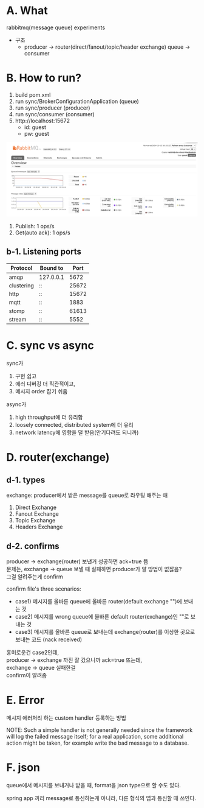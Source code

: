 # A. What
rabbitmq(message queue) experiments

- 구조 
  - producer -> router(direct/fanout/topic/header exchange) queue -> consumer



# B. How to run?


1. build pom.xml
2. run sync/BrokerConfigurationApplication (queue)
3. run sync/producer (producer)
4. run sync/consumer (consumer)
5. http://localhost:15672
	- id: guest
	- pw: guest

![](images/2024-10-15-20-10-24.png)

1. Publish: 1 ops/s
2. Get(auto ack): 1 ops/s


## b-1. Listening ports

| Protocol   | Bound to | Port  |
|------------|----------|-------|
| amqp       | 127.0.0.1| 5672  |
| clustering | ::       | 25672 |
| http       | ::       | 15672 |
| mqtt       | ::       | 1883  |
| stomp      | ::       | 61613 |
| stream     | ::       | 5552  |


# C. sync vs async

sync가
1. 구현 쉽고
2. 에러 디버깅 더 직관적이고,
3. 메시지 order 잡기 쉬움

async가
1. high throughput에 더 유리함
2. loosely connected, distributed system에 더 유리
3. network latency에 영향을 덜 받음(안기다려도 되니까)


# D. router(exchange)
## d-1. types
exchange: producer에서 받은 message를 queue로 라우팅 해주는 애

1. Direct Exchange
2. Fanout Exchange
3. Topic Exchange
4. Headers Exchange

## d-2. confirms
producer -> exchange(router) 보낸거 성공하면 ack=true 뜸\
문제는, exchange -> queue 보낼 때 실패하면 producer가 알 방법이 없잖음?\
그걸 알려주는게 confirm 

confirm file's three scenarios:
- case1) 메시지를 올바른 queue에 올바른 router(default exchange "")에 보내는 것
- case2) 메시지를 wrong queue에 올바른 default router(exchange)인 ""로 보내는 것
- case3) 메시지를 올바른 queue로 보내는데 exchange(router)를 이상한 곳으로 보내는 코드 (nack received)

흥미로운건 case2인데,\
producer -> exchange 까진 잘 갔으니까 ack=true 뜨는데,\
exchange -> queue 실패한걸\
confirm이 알려줌 


# E. Error
메시지 에러처리 하는 custom handler 등록하는 방법  

NOTE: Such a simple handler is not generally needed since the framework will log the failed message itself; for a real
application, some additional action might be taken, for example write the bad message to a database.


# F. json 
queue에서 메시지를 보내거나 받을 때, format을 json type으로 할 수도 있다.

spring app 끼리 message로 통신하는게 아니라, 다른 형식의 앱과 통신할 때 쓰인다. 
